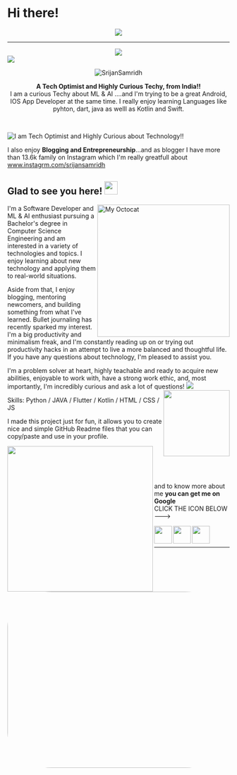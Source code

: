 # Hi there!
<p align="center">
<img src="https://readme-typing-svg.herokuapp.com?color=%23F7F7F7&size=36&lines=Srijan+Samridh+Here!"></a>
</p>
<hr>
<div align="center">
<img src="https://readme-typing-svg.herokuapp.com?font=Roboto&color=%2318FF16&size=26&lines=Welcome+to+my+GitHub+profile%2C;+I+am+Srijan+Samridh+a++passionate;++and+curious++coder!"></a>
</div>
<img src="https://user-images.githubusercontent.com/73097560/115834477-dbab4500-a447-11eb-908a-139a6edaec5c.gif">

<p align="center"> <img src="https://komarev.com/ghpvc/?username=SrijanSamridh&label=Profile%20views&color=0e75b6&style=flat" alt="SrijanSamridh" /> </p>

<p align="center"><strong>A Tech Optimist and Highly Curious Techy, from India!!</strong><br>
I am a curious Techy about ML & AI ....and I'm trying to be a great Android, IOS App Developer at the same time. I really enjoy learning Languages like pyhton, dart, java as welll as Kotlin and Swift.</p>
<br>

![I am Tech Optimist and Highly Curious about Technology!!](https://doit.software/wp-content/uploads/2021/08/flutter-app-development-cover.png)



I also enjoy <strong>Blogging and Entrepreneurship</strong>...and as blogger I have more than 13.6k family on Instagram which I'm really greatfull about www.instagrm.com/srijansamridh 

## Glad to see you here! <img src="https://raw.githubusercontent.com/syedareehaquasar/syedareehaquasar/master/gifs/Hi.gif" width="30px">

<img align="right" height="300" alt="My Octocat" src="https://ouch-cdn2.icons8.com/_2uDJ10-ae2PpZyzobx2YJpqI5v-4c7IOzqWa9paqMQ/rs:fit:1368:912/czM6Ly9pY29uczgu/b3VjaC1wcm9kLmFz/c2V0cy9zdmcvMzAx/L2Y1ZWI5ZGEwLTM3/ZWMtNDUxYy1iODNl/LTVjMzc1NGU5NjQx/NC5zdmc.png" />

<p>
I'm a Software Developer and ML & AI enthusiast pursuing a Bachelor's degree in Computer Science Engineering and am interested in a variety of technologies and topics. I enjoy learning about new technology and applying them to real-world situations.
</p>
<p>
Aside from that, I enjoy blogging, mentoring newcomers, and building something from what I've learned. Bullet journaling has recently sparked my interest. I'm a big productivity and minimalism freak, and I'm constantly reading up on or trying out productivity hacks in an attempt to live a more balanced and thoughtful life. If you have any questions about technology, I'm pleased to assist you.
</p>
I'm a problem solver at heart, highly teachable and ready to acquire new abilities, enjoyable to work with, have a strong work ethic, and, most importantly, I'm incredibly curious and ask a lot of questions! 
 
<img src="https://github-readme-stats.vercel.app/api?username=SrijanSamridh&show_icons=true&theme=highcontras">

<img align="right" height="150" src="https://github-readme-stats.vercel.app/api/top-langs/?username=SrijanSamridh&layout=compact">


Skills: Python / JAVA / Flutter / Kotlin / HTML / CSS / JS

I made this project just for fun, it allows you to create nice and simple GitHub Readme files that you can copy/paste and use in your profile.

 
<img align="left" height="330" src="https://ascuretech.com/images/android-app-development-top.png">
 
<br>
<br>
<br>
<br>
<div align="right">
    <p align="left">and to know more about me <b>you can get me on Google</b><br>
    CLICK THE ICON BELOW ---></p>
    <a href="https://www.google.com/search?q=srijan+samridh&oq=Srijan&aqs=chrome.1.69i57j35i39l2j46i175i199i512l3j0i512j0i67i131i433j46i175i199i512j0i512.2006j0j15&sourceid=chrome&ie=UTF-8">
    <img align="left" height="40" src="https://upload.wikimedia.org/wikipedia/commons/thumb/5/53/Google_%22G%22_Logo.svg/800px-Google_%22G%22_Logo.svg.png" alt="">
    </a>
    <a href="https://www.instagram.com/srijansamridh/">
        <img align="left" height="40" src="https://i.pinimg.com/originals/b1/8a/b5/b18ab5c717e6da2faa7f30a2ccf20c72.png" alt="">
    </a>
    <a href="https://www.linkedin.com/in/srijan-samridh/">
        <img align="left" height="40" src="https://boncoach.com/wp-content/uploads/2021/10/connectionlinkedinnetworksocialsquaresquaredicon-1320086082476543960.png" alt="">
    </a>
</div>
<br>
<br>
<hr>
<img align="right" height="400" width="1000" src="https://www.hackingwithswift.com/uploads/swift-evolution-4.jpg" alt="" style="border-radius:20%">




